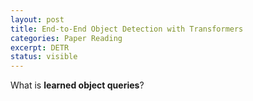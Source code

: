 ```yaml
---
layout: post
title: End-to-End Object Detection with Transformers
categories: Paper Reading
excerpt: DETR
status: visible
---
```



What is **learned object queries**?